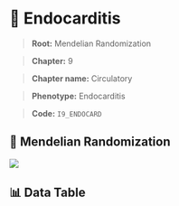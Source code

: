 # 🧪 Endocarditis

> **Root:** Mendelian Randomization

> **Chapter:** 9  

> **Chapter name:** Circulatory

> **Phenotype:** Endocarditis  

> **Code:** `I9_ENDOCARD`

## 🧬 Mendelian Randomization  

<img src="/MR/Figures/Forward/I9_ENDOCARD.png"/>

## 📊 Data Table

<CsvTableMRF src="/MR_Data/Forward/I9_ENDOCARD.csv"/>
